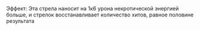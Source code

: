 Эффект: Эта стрела наносит на 1к6 урона некротической энергией больше, и стрелок восстанавливает количество хитов, равное половине результата